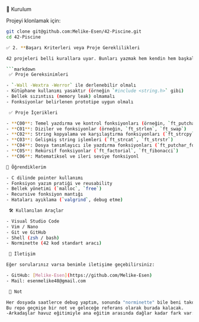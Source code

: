  🚀 Kurulum
 
Projeyi klonlamak için:

```bash
git clone git@github.com:Melike-Esen/42-Piscine.git
cd 42-Piscine

✅ 2. **Başarı Kriterleri veya Proje Gereklilikleri

42 projeleri belli kurallara uyar. Bunları yazmak hem kendin hem başkaları için faydalı olur.

```markdown
 ✅ Proje Gereksinimleri

- `-Wall -Wextra -Werror` ile derlenebilir olmalı
- Kütüphane kullanımı yasaktır (örneğin `#include <string.h>` gibi)
- Bellek sızıntısı (memory leak) olmamalı
- Fonksiyonlar belirlenen prototipe uygun olmalı

 ✅ Proje İçerikleri

- **C00**: Temel yazdırma ve kontrol fonksiyonları (örneğin, `ft_putchar`, `ft_print_alphabet`)
- **C01**: Diziler ve fonksiyonlar (örneğin, `ft_strlen`, `ft_swap`)
- **C02**: String kopyalama ve karşılaştırma fonksiyonları (`ft_strcpy`, `ft_strcmp`)
- **C03**: Gelişmiş string işlemleri (`ft_strcat`, `ft_strstr`)
- **C04**: Dosya tanımlayıcı ile yazdırma fonksiyonları (`ft_putchar_fd`, `ft_putstr_fd`)
- **C05**: Rekürsif fonksiyonlar (`ft_factorial`, `ft_fibonacci`)
- **C06**: Matematiksel ve ileri seviye fonksiyonl

🧠 Öğrendiklerim

- C dilinde pointer kullanımı
- Fonksiyon yazım pratiği ve reusability
- Bellek yönetimi (`malloc`, `free`)
- Recursive fonksiyon mantığı
- Hataları ayıklama (`valgrind`, debug etme)

 🛠️ Kullanılan Araçlar

- Visual Studio Code
- Vim / Nano
- Git ve GitHub
- Shell (zsh / bash)
- Norminette (42 kod standart aracı)

 💬 İletişim

Eğer sorularınız varsa benimle iletişime geçebilirsiniz:

- GitHub: [Melike-Esen](https://github.com/Melike-Esen)
- Mail: esenmelike48@gmail.com

 📝 Not

Her dosyada saatlerce debug yaptım, sonunda "norminette" bile beni takdir etti 😄  
Bu repo geçmişe bir not ve geleceğe referans olarak burada kalacak.
-Arkadaşlar havuz eğitimiyle ana eğitim arasında dağlar kadar fark var:)
